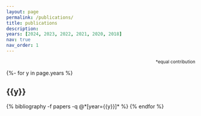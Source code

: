 ```yaml
---
layout: page
permalink: /publications/
title: publications
description:
years: [2024, 2023, 2022, 2021, 2020, 2018]
nav: true
nav_order: 1
---
```

<div style="text-align: right"> <small>*equal contribution</small> </div>
<!-- _pages/publications.md -->
<div class="publications">

{%- for y in page.years %}
  <h2 class="year">{{y}}</h2>
  {% bibliography -f papers -q @*[year={{y}}]* %}
{% endfor %}

</div>
